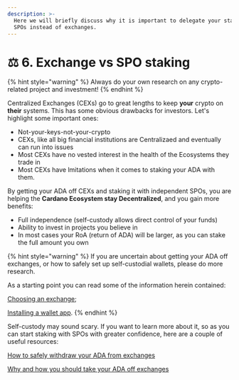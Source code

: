 ```yaml
---
description: >-
  Here we will briefly discuss why it is important to delegate your stake to
  SPOs instead of exchanges.
---
```


# ⚖ 6. Exchange vs SPO staking

{% hint style="warning" %}
Always do your own research on any crypto-related project and investment!
{% endhint %}

Centralized Exchanges (CEXs) go to great lengths to keep **your** crypto on **their** systems. This has some obvious drawbacks for investors. Let's highlight some important ones:

* Not-your-keys-not-your-crypto
* CEXs, like all big financial institutions are Centralizaed and eventually can run into issues
* Most CEXs have no vested interest in the health of the Ecosystems they trade in
* Most CEXs have lmitations when it comes to staking your ADA with them.

By getting your ADA off CEXs and staking it with independent SPOs, you are helping the **Cardano Ecosystem stay Decentralized**, and you gain more benefits:

* Full independence (self-custody allows direct control of your funds)
* Ability to invest in projects you believe in
* In most cases your RoA (return of ADA) will be larger, as you can stake the full amount you own

{% hint style="warning" %}
If you are uncertain about getting your ADA off exchanges, or how to safely set up self-custodial wallets, please do more research.&#x20;

As a starting point you can read some of the information herein contained:

[Choosing an exchange](choosing-an-exchange/);

[Installing a wallet app](installing-a-wallet-app/).
{% endhint %}

Self-custody may sound scary. If you want to learn more about it, so as you can start staking with SPOs with greater confidence, here are a couple of useful resources:

[How to safely withdraw your ADA from exchanges](https://forum.cardano.org/t/how-to-safely-withdraw-your-ada-from-exchanges/47624)

[Why and how you should take your ADA off exchanges](https://adapulse.io/why-and-how-you-should-take-your-ada-off-exchanges/)&#x20;
